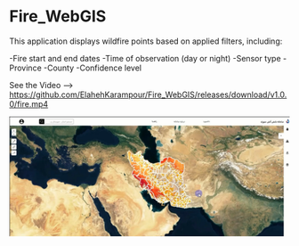 # Fire_WebGIS
This application displays wildfire points based on applied filters, including:

-Fire start and end dates
-Time of observation (day or night)
-Sensor type
-Province
-County
-Confidence level

See the Video --> https://github.com/ElahehKarampour/Fire_WebGIS/releases/download/v1.0.0/fire.mp4

![main_page](Untitled.png)
